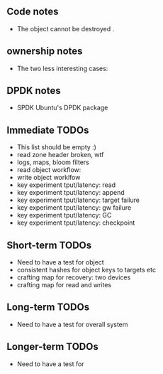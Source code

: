 ## Code notes
 * The object cannot be destroyed .

## ownership notes
 * The two less interesting cases:

## DPDK notes
 * SPDK Ubuntu's DPDK package 

## Immediate TODOs
 * This list should be empty :)
 * read zone header broken, wtf
 * logs, maps, bloom filters
 * read object workflow:
 * write object worklfow
 * key experiment tput/latency: read
 * key experiment tput/latency: append
 * key experiment tput/latency: target failure
 * key experiment tput/latency: gw failure
 * key experiment tput/latency: GC
 * key experiment tput/latency: checkpoint

## Short-term TODOs
 * Need to have a test for object
 * consistent hashes for object keys to targets etc
 * crafting map for recovery: two devices 
 * crafting map for read and writes

## Long-term TODOs
 * Need to have a test for  overall system

## Longer-term TODOs
 * Need to have a test for 
